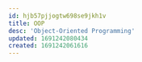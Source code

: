 ```yaml
---
id: hjb57pjjogtw698se9jkh1v
title: OOP
desc: 'Object-Oriented Programming'
updated: 1691242080434
created: 1691242061616
---
```

